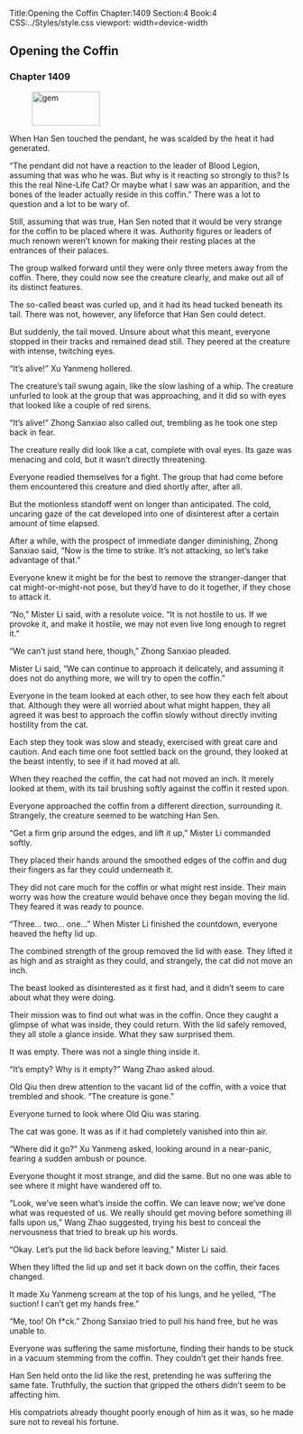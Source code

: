 Title:Opening the Coffin 
Chapter:1409 
Section:4 
Book:4 
CSS:../Styles/style.css 
viewport: width=device-width
  
## Opening the Coffin
### Chapter 1409 
<figure>
	<img src="../Images/gem.gif" alt="gem" id="gem" width="120" height="60" />
</figure>
  

  
  When Han Sen touched the pendant, he was scalded by the heat it had generated.

“The pendant did not have a reaction to the leader of Blood Legion, assuming that was who he was. But why is it reacting so strongly to this? Is this the real Nine-Life Cat? Or maybe what I saw was an apparition, and the bones of the leader actually reside in this coffin.” There was a lot to question and a lot to be wary of.

Still, assuming that was true, Han Sen noted that it would be very strange for the coffin to be placed where it was. Authority figures or leaders of much renown weren’t known for making their resting places at the entrances of their palaces.

The group walked forward until they were only three meters away from the coffin. There, they could now see the creature clearly, and make out all of its distinct features.

The so-called beast was curled up, and it had its head tucked beneath its tail. There was not, however, any lifeforce that Han Sen could detect.

But suddenly, the tail moved. Unsure about what this meant, everyone stopped in their tracks and remained dead still. They peered at the creature with intense, twitching eyes.

“It’s alive!” Xu Yanmeng hollered.

The creature’s tail swung again, like the slow lashing of a whip. The creature unfurled to look at the group that was approaching, and it did so with eyes that looked like a couple of red sirens.

“It’s alive!” Zhong Sanxiao also called out, trembling as he took one step back in fear.

The creature really did look like a cat, complete with oval eyes. Its gaze was menacing and cold, but it wasn’t directly threatening.

Everyone readied themselves for a fight. The group that had come before them encountered this creature and died shortly after, after all.

But the motionless standoff went on longer than anticipated. The cold, uncaring gaze of the cat developed into one of disinterest after a certain amount of time elapsed.

After a while, with the prospect of immediate danger diminishing, Zhong Sanxiao said, “Now is the time to strike. It’s not attacking, so let’s take advantage of that.”

Everyone knew it might be for the best to remove the stranger-danger that cat might-or-might-not pose, but they’d have to do it together, if they chose to attack it.

“No,” Mister Li said, with a resolute voice. “It is not hostile to us. If we provoke it, and make it hostile, we may not even live long enough to regret it.”

“We can’t just stand here, though,” Zhong Sanxiao pleaded.

Mister Li said, “We can continue to approach it delicately, and assuming it does not do anything more, we will try to open the coffin.”

Everyone in the team looked at each other, to see how they each felt about that. Although they were all worried about what might happen, they all agreed it was best to approach the coffin slowly without directly inviting hostility from the cat.

Each step they took was slow and steady, exercised with great care and caution. And each time one foot settled back on the ground, they looked at the beast intently, to see if it had moved at all.

When they reached the coffin, the cat had not moved an inch. It merely looked at them, with its tail brushing softly against the coffin it rested upon.

Everyone approached the coffin from a different direction, surrounding it. Strangely, the creature seemed to be watching Han Sen.

“Get a firm grip around the edges, and lift it up,” Mister Li commanded softly.

They placed their hands around the smoothed edges of the coffin and dug their fingers as far they could underneath it.

They did not care much for the coffin or what might rest inside. Their main worry was how the creature would behave once they began moving the lid. They feared it was ready to pounce.

“Three… two… one…” When Mister Li finished the countdown, everyone heaved the hefty lid up.

The combined strength of the group removed the lid with ease. They lifted it as high and as straight as they could, and strangely, the cat did not move an inch.

The beast looked as disinterested as it first had, and it didn’t seem to care about what they were doing.

Their mission was to find out what was in the coffin. Once they caught a glimpse of what was inside, they could return. With the lid safely removed, they all stole a glance inside. What they saw surprised them.

It was empty. There was not a single thing inside it.

“It’s empty? Why is it empty?” Wang Zhao asked aloud.

Old Qiu then drew attention to the vacant lid of the coffin, with a voice that trembled and shook. “The creature is gone.”

Everyone turned to look where Old Qiu was staring.

The cat was gone. It was as if it had completely vanished into thin air.

“Where did it go?” Xu Yanmeng asked, looking around in a near-panic, fearing a sudden ambush or pounce.

Everyone thought it most strange, and did the same. But no one was able to see where it might have wandered off to.

“Look, we’ve seen what’s inside the coffin. We can leave now; we’ve done what was requested of us. We really should get moving before something ill falls upon us,” Wang Zhao suggested, trying his best to conceal the nervousness that tried to break up his words.

“Okay. Let’s put the lid back before leaving,” Mister Li said.

When they lifted the lid up and set it back down on the coffin, their faces changed.

It made Xu Yanmeng scream at the top of his lungs, and he yelled, “The suction! I can’t get my hands free.”

“Me, too! Oh f*ck.” Zhong Sanxiao tried to pull his hand free, but he was unable to.

Everyone was suffering the same misfortune, finding their hands to be stuck in a vacuum stemming from the coffin. They couldn’t get their hands free.

Han Sen held onto the lid like the rest, pretending he was suffering the same fate. Truthfully, the suction that gripped the others didn’t seem to be affecting him.

His compatriots already thought poorly enough of him as it was, so he made sure not to reveal his fortune.
